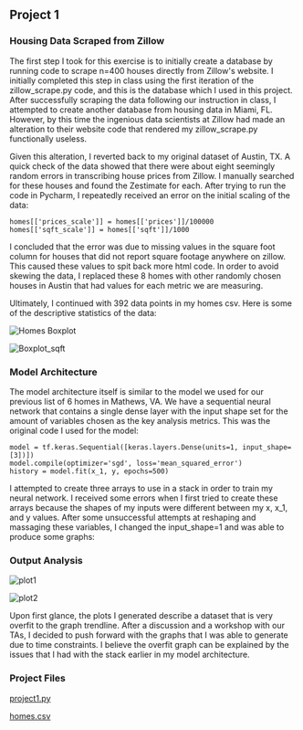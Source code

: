 ## Project 1

### **Housing Data Scraped from Zillow**


The first step I took for this exercise is to initially create 
a database by running code to scrape n=400 houses directly from Zillow's website. I initially
completed this step in class using the first iteration of the zillow_scrape.py code, and this is the 
database which I used in this project. After successfully scraping the data following our instruction
in class, I attempted to create another database from housing data in Miami, FL. However, by this time
the ingenious data scientists at Zillow had made an alteration to their website code that rendered 
my zillow_scrape.py functionally useless.  

Given this alteration, I reverted back to my original dataset of Austin, TX. 
A quick check of the data showed that there were about eight seemingly random errors in transcribing house prices 
from Zillow. I manually searched for these houses and found the Zestimate for each. After trying to run the code 
in Pycharm, I repeatedly received an error on the initial scaling of the data:

```
homes[['prices_scale']] = homes[['prices']]/100000 
homes[['sqft_scale']] = homes[['sqft']]/1000 
```

I concluded that the error was due to missing values in the square foot column for houses that did not report 
square footage anywhere on zillow. This caused these values to spit back more html code. In order to avoid skewing the
data, I replaced these 8 homes with other randomly chosen houses in Austin that had values for each metric we are measuring. 

Ultimately, I continued with 392 data points in my homes csv. Here is some of the descriptive statistics of the data:

![Homes Boxplot](/DATA310/data1.jpg)

![Boxplot_sqft](/DATA310/data2.jpg)


### **Model Architecture**

The model architecture itself is similar to the model we used for our previous list of 6 homes in Mathews, VA. We have a 
sequential neural network that contains a single dense layer with the input shape set for the amount of variables chosen
as the key analysis metrics. This was the original code I used for the model:

```
model = tf.keras.Sequential([keras.layers.Dense(units=1, input_shape=[3])])
model.compile(optimizer='sgd', loss='mean_squared_error')
history = model.fit(x_1, y, epochs=500)
```

I attempted to create three arrays to use in a stack in order to train my neural network. I received some errors when I first 
tried to create these arrays because the shapes of my inputs were different between my x, x_1, and y values. After some unsuccessful
attempts at reshaping and massaging these variables, I changed the input_shape=1 and was able to produce some graphs:

### **Output Analysis**

![plot1](/DATA310/plot1.jpg)

![plot2](/DATA310/plot2.jpg)

Upon first glance, the plots I generated describe a dataset that is very overfit to the graph trendline. After a discussion 
and a workshop with our TAs, I decided to push forward with the graphs that I was able to generate due to time constraints. 
I believe the overfit graph can be explained by the issues that I had with the stack earlier in my model architecture. 

### **Project Files**

<a id="raw-url" href="https://raw.githubusercontent.com/antoniomarra8/DATA310/main/project1.py">project1.py</a>

<a id="raw-url" href="https://raw.githubusercontent.com/antoniomarra8/DATA310/main/homes.csv">homes.csv</a>
